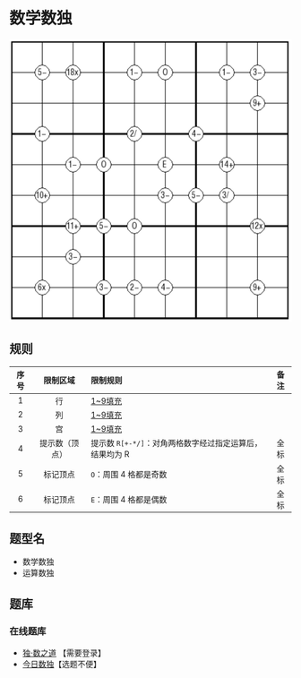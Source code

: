 # 数学数独

![题](../../../images/sudoku/数学数独.png)

## 规则

| 序号  |  限制区域   | 限制规则                               | 备注  |
|:---:|:-------:|:-----------------------------------|:---:|
|  1  |    行    | [1~9填充]                            |     |
|  2  |    列    | [1~9填充]                            |     |
|  3  |    宫    | [1~9填充]                            |     |
|  4  | 提示数（顶点） | 提示数 `R[+-*/]`：对角两格数字经过指定运算后，结果均为 R | 全标  |
|  5  |  标记顶点   | `O`：周围 4 格都是奇数                     | 全标  |
|  6  |  标记顶点   | `E`：周围 4 格都是偶数                     | 全标  |

## 题型名

- 数学数独
- 运算数独

## 题库

### 在线题库

- [独·数之道](http://www.sudokufans.org.cn/lx/game.index.php?type=math) 【需要登录】
- [今日数独]【选题不便】

[1~9填充]: ../../../rules.md#1to9填充

[今日数独]: https://cn.sudoku.today/g-mathrax-sudoku/
